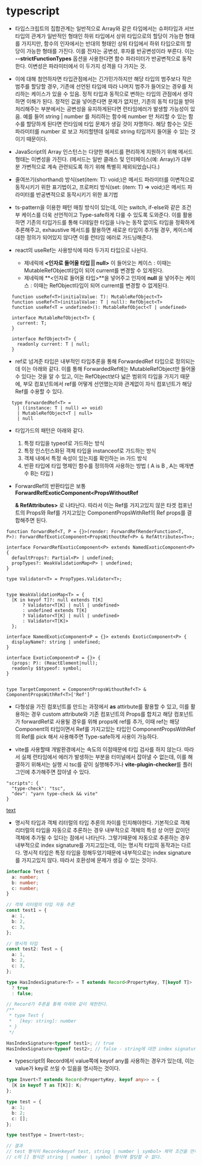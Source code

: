 # typescript

- 타입스크립트의 집합관계는 일반적으로 Array와 같은 타입에서는 슈퍼타입과 서브타입의 관계가 일반적인 형태인 하위 타입에서 상위 타입으로의 할당이 가능한 형태를 가지지만, 함수의 인자에서는 반대의 형태인 상위 타입에서 하위 타입으로의 할당이 가능한 형태를 가진다. 이를 전자는 공변성, 후자를 반공변성이라 부른다. 이는 **--strictFunctionTypes** 옵션을 사용한다면 함수 파라미터가 반공변적으로 동작한다. 이변성은 파라미터에서 이 두가지 성격을 다 가지는 것.
- 이에 대해 첨언하자면 타입관점에서는 긴가민가하지만 해당 타입의 범주보다 작은 범주를 할당할 경우, 기존에 선언된 타입에 따라 나머지 범주가 들어오는 경우를 처리하는 케이스가 있을 수 있음. 정적 타입과 동적으로 변하는 타입의 관점에서 생각하면 이해가 된다. 정적인 값을 넣어준다면 문제가 없지만, 기존의 동적 타입을 받아 처리해주는 부분에서는 공변성을 유지하게된다면 런타임에러가 발생할 가능성이 있음. 예를 들어 string | number 를 처리하는 함수에 number 만 처리할 수 있는 함수를 할당하게 된다면 런타임에 타입 문제가 생길 것이 자명하다. 해당 함수는 모든 파라미터를 number 로 보고 처리할텐데 실제로 string 타입까지 들어올 수 있는 것이기 때문이다.
- JavaScript의 Array 인스턴스는 다양한 메서드를 편리하게 지원하기 위해 메서드형태는 이변성을 가진다. (메서드는 일반 클래스 및 인터페이스(예: Array<T>)가 대부분 가변적으로 계속 관련되도록 하기 위해 특별히 제외되었습니다.)
- 줄여쓰기(shorthand) 방식(set(item: T): void;)은 메서드 파라미터를 이변적으로 동작시키기 위한 표기법이고, 프로퍼티 방식(set: (item: T) => void;)은 메서드 파라미터를 반공변적으로 동작시키기 위한 표기법

- ts-pattern을 이용한 패턴 매칭 방식이 있는데, 이는 switch, if-else와 같은 조건부 케이스를 더욱 선언적이고 Type-safe하게 다룰 수 있도록 도와준다. 이를 활용하면 기존의 타입가드를 통해 디테일한 타입을 나누는 동작 없이도 타입을 정확하게 추론해주고, exhaustive 메서드를 활용하면 새로운 타입이 추가될 경우, 케이스에 대한 정의가 되어있지 않다면 이를 런타임 에러로 가드닝해준다.

- react의 useRef는 사용방식에 따라 두가지 타입으로 나뉜다.
  - 제네릭에 **<인자로 들어올 타입 || null>** 이 들어오는 케이스 : 이때는 MutableRefObject타입이 되어 current를 변경할 수 있게된다.
  - 제네릭에 **<인자로 들어올 타입>**을 넣어주고 인자에 **null** 을 넣어주는 케이스 : 이때는 RefObject타입이 되어 current를 변경할 수 없게된다.

```
  function useRef<T>(initialValue: T): MutableRefObject<T>
  function useRef<T>(initialValue: T | null): RefObject<T>
  function useRef<T = undefined>(): MutableRefObject<T | undefined>

  interface MutableRefObject<T> {
    current: T;
  }

  interface RefObject<T> {
    readonly current: T | null;
  }
```

- ref로 넘겨준 타입은 내부적인 타입추론을 통해 ForwardedRef 타입으로 정의되는데 이는 아래와 같다. 이를 통해 ForwardedRef에는 MutableRefObject만 들어올 수 있다는 것을 알 수 있고, 이는 RefObject보다 넓은 범위의 타입을 가지기 때문에, 부모 컴포넌트에서 ref를 어떻게 선언했는지와 관계없이 자식 컴포넌트가 해당 Ref를 수용할 수 있다.

```
  type ForwardedRef<T> =
    | ((instance: T | null) => void)
    | MutableRefObject<T | null>
    | null
```

- 타입가드의 패턴은 아래와 같다.

  1. 특정 타입을 typeof로 가드하는 방식
  2. 특정 인스턴스화된 객체 타입을 instanceof로 가드하는 방식
  3. 객체 내에서 특정 속성이 있는지를 확인하는 in 가드 방식
  4. 반환 타입에 타입 명제인 함수를 정의하여 사용하는 방법 ( A is B , A는 매개변수 B는 타입 )

- ForwardRef의 반환타입은 보통 **ForwardRefExoticComponent<PropsWithoutRef<P> & RefAttributes<T>>** 로 나타난다. 따라서 이는 Ref를 가지고있지 않은 타겟 컴포넌트의 Props와 Ref를 가지고있는 ComponentPropsWithRef의 Ref props를 결합해주면 된다.

```
function forwardRef<T, P = {}>(render: ForwardRefRenderFunction<T, P>): ForwardRefExoticComponent<PropsWithoutRef<P> & RefAttributes<T>>;

interface ForwardRefExoticComponent<P> extends NamedExoticComponent<P> {
  defaultProps?: Partial<P> | undefined;
  propTypes?: WeakValidationMap<P> | undefined;
}

type Validator<T> = PropTypes.Validator<T>;


type WeakValidationMap<T> = {
  [K in keyof T]?: null extends T[K]
      ? Validator<T[K] | null | undefined>
      : undefined extends T[K]
      ? Validator<T[K] | null | undefined>
      : Validator<T[K]>
  };

interface NamedExoticComponent<P = {}> extends ExoticComponent<P> {
  displayName?: string | undefined;
}

interface ExoticComponent<P = {}> {
  (props: P): (ReactElement|null);
  readonly $$typeof: symbol;
}


type TargetComponent = ComponentPropsWithoutRef<T> & ComponentPropsWithRef<T>['Ref']
```

- 다형성을 가진 컴포넌트를 만드는 과정에서 **as** attirbute를 활용할 수 있고, 이를 활용하는 경우 custom attribute와 기존 컴포넌트의 Props를 합치고 해당 컴포넌트가 forwardRef로 사용될 경우를 위해 props에 ref를 추가, 이때 ref는 해당 Component의 타입이면서 Ref를 가지고있는 타입인 ComponentPropsWithRef의 Ref를 pick 해서 사용해주면 Type-safe하게 사용이 가능하다.

- vite를 사용할때 개발환경에서는 속도의 이점때문에 타입 검사를 하지 않는다. 따라서 실제 런타임에서 에러가 발생하는 부분을 터미널에서 잡아낼 수 없는데, 이를 해결하기 위해서는 실행 시 tsc를 같이 실행해주거나 **vite-plugin-checker**를 플러그인에 추가해주면 잡아낼 수 있다.

```
"scripts": {
  "type-check": "tsc",
  "dev": "yarn type-check && vite"
}
```

[text](https://ko.vitejs.dev/guide/features.html#typescript)

- 명시적 타입과 객체 리터럴의 타입 추론의 차이를 인지해야한다. 기본적으로 객체 리터럴의 타입을 자동으로 추론하는 경우 내부적으로 객체의 특성 상 어떤 값이던 객체에 추가될 수 있다는 점에서 나타난다. 그렇기때문에 자동으로 추론하는 경우 내부적으로 index signature를 가지고있는데, 이는 명시적 타입의 동작과는 다르다. 명시적 타입은 특정 타입을 정해두었기때문에 내부적으로는 index signature를 가지고있지 않다. 따라서 호환성에 문제가 생길 수 있는 것이다.

```typescript
interface Test {
  a: number;
  b: number;
  c: number;
}

// 객체 리터럴의 타입 자동 추론
const test1 = {
  a: 1,
  b: 2,
  c: 3,
};

// 명시적 타입
const test2: Test = {
  a: 1,
  b: 2,
  c: 3,
};

type HasIndexSignature<T> = T extends Record<PropertyKey, T[keyof T]>
  ? true
  : false;

// Record가 추론을 통해 아래와 같이 제한한다.
/**
 * type Test {
 *   [key: string]: number
 * }
 */

HasIndexSignature<typeof test1>; // true
HasIndexSignature<typeof test2>; // false - string에 대한 index signature가 없습니다 에러 발생
```

- typescript의 Record에서 value쪽에 keyof any를 사용하는 경우가 있는데, 이는 value가 key로 쓰일 수 있음을 명시하는 것이다.

```typescript
type Invert<T extends Record<PropertyKey, keyof any>> = {
  [K in keyof T as T[K]]: K;
};

type test = {
  a: 1;
  b: 2;
  c: [];
};

type testType = Invert<test>;

// 결과
// test 형식이 Record<keyof test, string | number | symbol> 제약 조건을 만족하지 않는다.
// c의 [] 형식은 string | number | symbol 형식에 할당할 수 없다.
```

